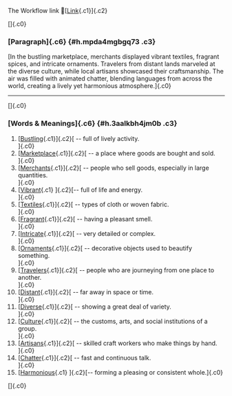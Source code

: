 The Workflow link
👏[[Link](https://www.google.com/url?q=http://www.google.com&sa=D&source=editors&ust=1760444271057214&usg=AOvVaw1FVrANP9Rea5NLEWLo19_P){.c1}]{.c2}

[]{.c0}

### [Paragraph]{.c6} {#h.mpda4mgbgq73 .c3}

[In the bustling marketplace, merchants displayed vibrant textiles,
fragrant spices, and intricate ornaments. Travelers from distant lands
marveled at the diverse culture, while local artisans showcased their
craftsmanship. The air was filled with animated chatter, blending
languages from across the world, creating a lively yet harmonious
atmosphere.]{.c0}

------------------------------------------------------------------------

[]{.c0}

### [Words & Meanings]{.c6} {#h.3aalkbh4jm0b .c3}

1.  [[Bustling](https://www.google.com/url?q=http://www.google.com&sa=D&source=editors&ust=1760444271058060&usg=AOvVaw30BPNz5cJi4graMzs5yErM){.c1}]{.c2}[ --
    full of lively activity.\
    ]{.c0}
2.  [[Marketplace](https://www.google.com/url?q=http://www.google.com&sa=D&source=editors&ust=1760444271058201&usg=AOvVaw0eQpfWAeLHHHBY3C00smMR){.c1}]{.c2}[ --
    a place where goods are bought and sold.\
    ]{.c0}
3.  [[Merchants](https://www.google.com/url?q=http://www.google.com&sa=D&source=editors&ust=1760444271058327&usg=AOvVaw2cp1SCZUQG5AtWEbtjRCPu){.c1}]{.c2}[ --
    people who sell goods, especially in large quantities.\
    ]{.c0}
4.  [[Vibrant](https://www.google.com/url?q=http://www.google.com&sa=D&source=editors&ust=1760444271058456&usg=AOvVaw1tUxDaWsJGtfDzx0D0PWh_){.c1}
    ]{.c2}[-- full of life and energy.\
    ]{.c0}
5.  [[Textiles](https://www.google.com/url?q=http://www.google.com&sa=D&source=editors&ust=1760444271058570&usg=AOvVaw11uQ_1IzP2ZpwxIU0KjyXg){.c1}]{.c2}[ --
    types of cloth or woven fabric.\
    ]{.c0}
6.  [[Fragrant](https://www.google.com/url?q=http://www.google.com&sa=D&source=editors&ust=1760444271058680&usg=AOvVaw3L3mUoOK4gVejKoR17M21r){.c1}]{.c2}[ --
    having a pleasant smell.\
    ]{.c0}
7.  [[Intricate](https://www.google.com/url?q=http://www.google.com&sa=D&source=editors&ust=1760444271058794&usg=AOvVaw1WHLR-xP9CVqrrdjVY2gGK){.c1}]{.c2}[ --
    very detailed or complex.\
    ]{.c0}
8.  [[Ornaments](https://www.google.com/url?q=http://www.google.com&sa=D&source=editors&ust=1760444271058900&usg=AOvVaw1guJwFqv44kWtmxWhvA4bk){.c1}]{.c2}[ --
    decorative objects used to beautify something.\
    ]{.c0}
9.  [[Travelers](https://www.google.com/url?q=http://www.google.com&sa=D&source=editors&ust=1760444271059029&usg=AOvVaw1DjhS-NIKwWoBPj-uyGHke){.c1}]{.c2}[ --
    people who are journeying from one place to another.\
    ]{.c0}
10. [[Distant](https://www.google.com/url?q=http://www.google.com&sa=D&source=editors&ust=1760444271059177&usg=AOvVaw0CVRgVMsDPcpp7rrfiiIs9){.c1}]{.c2}[ --
    far away in space or time.\
    ]{.c0}
11. [[Diverse](https://www.google.com/url?q=http://www.google.com&sa=D&source=editors&ust=1760444271059280&usg=AOvVaw2nOl3RP79yDXIOZVVtZiMV){.c1}]{.c2}[ --
    showing a great deal of variety.\
    ]{.c0}
12. [[Culture](https://www.google.com/url?q=http://www.google.com&sa=D&source=editors&ust=1760444271059383&usg=AOvVaw1uTS0O-svSVlOjw_M0vOld){.c1}]{.c2}[ --
    the customs, arts, and social institutions of a group.\
    ]{.c0}
13. [[Artisans](https://www.google.com/url?q=http://www.google.com&sa=D&source=editors&ust=1760444271059532&usg=AOvVaw33STi09szDSoy5AnL6P4Ny){.c1}]{.c2}[ --
    skilled craft workers who make things by hand.\
    ]{.c0}
14. [[Chatter](https://www.google.com/url?q=http://www.google.com&sa=D&source=editors&ust=1760444271059663&usg=AOvVaw2rVM96qRR2uQr41s_hbgLj){.c1}]{.c2}[ --
    fast and continuous talk.\
    ]{.c0}
15. [[Harmonious](https://www.google.com/url?q=http://www.google.com&sa=D&source=editors&ust=1760444271059768&usg=AOvVaw38Twen1SNNCtvHeSApx940){.c1}
    ]{.c2}[-- forming a pleasing or consistent whole.]{.c0}

[]{.c0}
